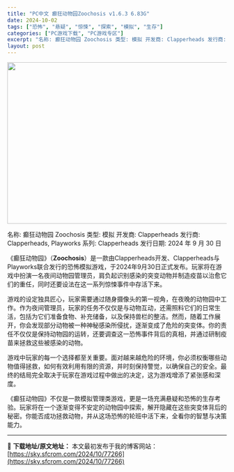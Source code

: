 ```yaml
---
title: "PC中文 癫狂动物园Zoochosis v1.6.3 6.83G"
date: 2024-10-02
tags: ["恐怖", "悬疑", "惊悚", "探索", "模拟", "生存"]
categories: ["PC游戏下载", "PC游戏专区"]
excerpt: "名称: 癫狂动物园 Zoochosis 类型: 模拟 开发商: Clapperheads 发行商: Clapperheads, Playworks 系列: Clapperheads 发行日期: 2024 年 9 月 30 日 《癫狂动物园》（**Zoochosis**）是一款由Clapperhead&hellip;"
layout: post
---
```


<img class="aligncenter size-full wp-image-77267" src="https://sky.sfcrom.com/wp-content/uploads/2024/10/2024100208005669.webp" alt="" width="660" height="370" />

名称: 癫狂动物园 Zoochosis
类型: 模拟
开发商: Clapperheads
发行商: Clapperheads, Playworks
系列: Clapperheads
发行日期: 2024 年 9 月 30 日

《癫狂动物园》（**Zoochosis**）是一款由Clapperheads开发、Clapperheads与Playworks联合发行的恐怖模拟游戏，于2024年9月30日正式发布。玩家将在游戏中扮演一名夜间动物园管理员，肩负起识别感染的突变动物并制造疫苗以治愈它们的重任，同时还要设法在这一系列惊悚事件中存活下来。

游戏的设定独具匠心，玩家需要通过随身摄像头的第一视角，在夜晚的动物园中工作。作为夜间管理员，玩家的任务不仅仅是与动物互动，还需照料它们的日常生活，包括为它们准备食物、补充储备，以及保持兽栏的整洁。然而，随着工作展开，你会发现部分动物被一种神秘感染所侵扰，逐渐变成了危险的突变体。你的责任不仅仅是保持动物园的运转，还要调查这一恐怖事件背后的真相，并通过研制疫苗来拯救这些被感染的动物。

游戏中玩家的每一个选择都至关重要。面对越来越危险的环境，你必须权衡哪些动物值得拯救，如何有效利用有限的资源，并时刻保持警觉，以确保自己的安全。最终的结局完全取决于玩家在游戏过程中做出的决定，这为游戏增添了紧张感和深度。

《癫狂动物园》不仅是一款模拟管理类游戏，更是一场充满悬疑和恐怖的生存考验。玩家将在一个逐渐变得不安定的动物园中探索，解开隐藏在这些突变体背后的秘密。你能否成功拯救动物，并从这场恐怖的轮班中活下来，全看你的智慧与决策能力。

---
📖 **下载地址/原文地址：** 本文最初发布于我的博客网站：[https://sky.sfcrom.com/2024/10/77266](https://sky.sfcrom.com/2024/10/77266)
